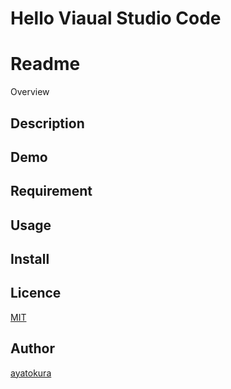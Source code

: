 # Hello Viaual Studio Code

Readme
====

Overview

## Description

## Demo

## Requirement

## Usage

## Install

## Licence

[MIT](https://github.com/tcnksm/tool/blob/master/LICENCE)

## Author

[ayatokura](https://github.com/ayatokura)
